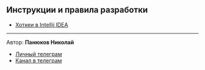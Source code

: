 
## Инструкции и правила разработки

- [Хоткеи в Intellij IDEA](hotkeys.md)

---

Автор: **Панюков Николай**
- [Личный телеграм](https://t.me/nick_pn)
- [Канал в телеграм](https://t.me/panyukovnikolay)